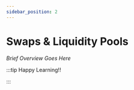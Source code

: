 ```yaml
---
sidebar_position: 2
---
```


# Swaps & Liquidity Pools

_Brief Overview Goes Here_

:::tip Happy Learning!!

<QuestButton text="Go To Quest" link="" />

:::
